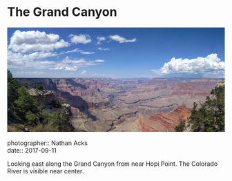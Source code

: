 # The Grand Canyon

![A view into the Grand Canyon from the South Rim](assets/2017-09-11-the-grand-canyon.webp)

photographer:: Nathan Acks  
date:: 2017-09-11

Looking east along the Grand Canyon from near Hopi Point. The Colorado River is visible near center.

